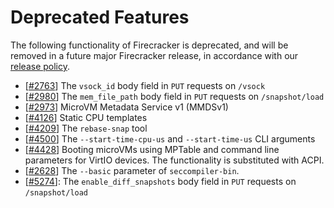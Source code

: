 # Deprecated Features

The following functionality of Firecracker is deprecated, and will be removed in
a future major Firecracker release, in accordance with our
[release policy](docs/RELEASE_POLICY.md).

- \[[#2763](https://github.com/firecracker-microvm/firecracker/pull/2763)\] The
  `vsock_id` body field in `PUT` requests on `/vsock`
- \[[#2980](https://github.com/firecracker-microvm/firecracker/pull/2980)\] The
  `mem_file_path` body field in `PUT` requests on `/snapshot/load`
- \[[#2973](https://github.com/firecracker-microvm/firecracker/pull/2973)\]
  MicroVM Metadata Service v1 (MMDSv1)
- \[[#4126](https://github.com/firecracker-microvm/firecracker/pull/4126)\]
  Static CPU templates
- \[[#4209](https://github.com/firecracker-microvm/firecracker/pull/4209)\] The
  `rebase-snap` tool
- \[[#4500](https://github.com/firecracker-microvm/firecracker/pull/4500)\] The
  `--start-time-cpu-us` and `--start-time-us` CLI arguments
- \[[#4428](https://github.com/firecracker-microvm/firecracker/pull/4428)\]
  Booting microVMs using MPTable and command line parameters for VirtIO devices.
  The functionality is substituted with ACPI.
- \[[#2628](https://github.com/firecracker-microvm/firecracker/pull/2628)\] The
  `--basic` parameter of `seccompiler-bin`.
- \[[#5274](https://github.com/firecracker-microvm/firecracker/pull/5274)\]: The
  `enable_diff_snapshots` body field in `PUT` requests on `/snapshot/load`
